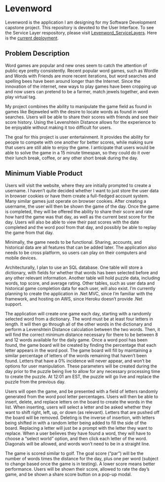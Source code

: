 # Levenword
Levenword is the application I am designing for my Software Development capstone project. This repository is devoted to the User Interface. To see the Service Layer respository, please visit [Levenword_ServiceLayers](https://github.com/rniemeier1/Levenword_ServiceLayers). Here is the [current deployment](https://levenword-db.herokuapp.com/).

## Problem Description

Word games are popular and new ones seem to catch the attention of public eye pretty consistently. Recent popular word games, such as Wordle and Words with Friends are more recent iterations, but word searches and spelling bees have been around longer than the Internet. Since the innovation of the internet, new ways to play games have been cropping up and now users can pretend to be a farmer, match jewels together, and even play virtual tag. 
  
My project combines the ability to manipulate the game field as found in games like Bejeweled with the desire to locate words as found in word searches. Users will be able to share their scores with friends and see their score history. Using the Levenshtein Distance allows for the experience to be enjoyable without making it too difficult for users. 
  
 The goal for this project is user entertainment. It provides the ability for people to compete with one another for better scores, while making sure that users are still able to enjoy the game. I anticipate that users would be able to solve the game in a 15 minute timespan, so they could do it over their lunch break, coffee, or any other short break during the day. 
  
## Minimum Viable Product

Users will visit the website, where they are initially prompted to create a username. I haven’t quite decided whether I want to just store the user data in browser cookies or have them create a full-fledged account system. Many similar games just operate on browser cookies. After creating a username, the user will then be shown the game of the day. Once the game is completed, they will be offered the ability to share their score and rate how hard the game was that day, as well as the current best score for the day. Users will also be able to view their past scores with the date completed and the word pool from that day, and possibly be able to replay the game from that day. 
  
Minimally, the game needs to be functional. Sharing, accounts, and historical data are all features that can be added later. The application also needs to be cross platform, so users can play on their computers and mobile devices. 
  
Architecturally, I plan to use an SQL database. One table will store a dictionary, with fields for whether that words has been selected before and any other relevant information. Another table will hold puzzle data, including words, top score, and average rating. Other tables, such as user data and historical game completion data for each user, will also exist. I’m currently planning to create the application in .Net MVC, since I’m familiar with the framework, and hosting on AWS, since Heroku doesn’t provide .Net support. 
  
The application will create one game each day, starting with a randomly selected word from a dictionary. The word must be at least four letters in length. It will then go through all of the other words in the dictionary and perform a Levenshtein Distance calculation between the two words. Then, it will find the correct minimum distance necessary for there to be between 8 and 12 words available for the daily game. Once a word pool has been found, the game board will be created by finding the percentage that each letter appears in the word pool. The game board will fill by maintaining a similar percentage of letters of the words remaining that haven’t been found. Letters that have a 0% incidence will never appear, and won’t be options for user manipulation. These parameters will be created during the day prior to the puzzle being live to allow for any necessary processing time to create the puzzle. At 12:01 am EST, the puzzle will go live and replace the puzzle from the previous day. 

Users will open the game, and be presented with a field of letters randomly generated from the word pool letter percentages. Users will then be able to insert, delete, and replace letters on the board to create the words in the list. When inserting, users will select a letter and be asked whether they want to shift right, left, up, or down (as relevant). Letters that are pushed off the board will be removed. Deleting is the inverse of insertion, with letters being shifted in with a random letter being added to fill the side of the board. Replacing a letter will just be a prompt with the letter they want to replace. When a user believes they have found a word, they will have to choose a “select world” option, and then click each letter of the word. Diagonals will be allowed, and words won’t need to be in a straight line. 

The game is scored similar to golf. The goal score (“par”) will be the number of words times the distance for the day, plus one per word (subject to change based once the game is in testing). A lower score means better performance. Users will be shown their score, allowed to rate the day’s game, and be shown a share score button on a pop-up modal. 
